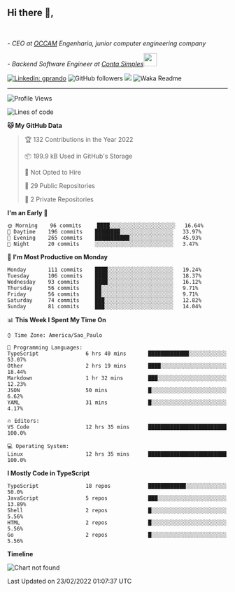 <h2>Hi there  👋,</h2> </br>

<p><em>- CEO at <a href="https://occamengenharia.com/">OCCAM</a> Engenharia, junior computer engineering company
</em></p>

<p><em>- Backend Software Engineer at <a href="https://contasimples.com">Conta Simples</a><img src="https://media.giphy.com/media/WUlplcMpOCEmTGBtBW/giphy.gif" width="30"> 
</em></p>

[![Linkedin: gprando](https://img.shields.io/badge/-gprando-blue?style=flat-square&logo=Linkedin&logoColor=white&link=https://www.linkedin.com/in/gprando/)](https://www.linkedin.com/in/gprando)
![GitHub followers](https://img.shields.io/github/followers/gprando?label=Follow&style=social)
![](https://visitor-badge.glitch.me/badge?page_id=gprando.gprando)
![Waka Readme](https://github.com/gprando/gprando/workflows/Waka%20Readme/badge.svg)

---
<!--START_SECTION:waka-->
![Profile Views](http://img.shields.io/badge/Profile%20Views-0-blue)

![Lines of code](https://img.shields.io/badge/From%20Hello%20World%20I%27ve%20Written--4%20Million%20lines%20of%20code-blue)

**🐱 My GitHub Data** 

> 🏆 132 Contributions in the Year 2022
 > 
> 📦 199.9 kB Used in GitHub's Storage 
 > 
> 🚫 Not Opted to Hire
 > 
> 📜 29 Public Repositories 
 > 
> 🔑 2 Private Repositories  
 > 
**I'm an Early 🐤** 

```text
🌞 Morning    96 commits     ████░░░░░░░░░░░░░░░░░░░░░   16.64% 
🌆 Daytime    196 commits    ████████░░░░░░░░░░░░░░░░░   33.97% 
🌃 Evening    265 commits    ███████████░░░░░░░░░░░░░░   45.93% 
🌙 Night      20 commits     ░░░░░░░░░░░░░░░░░░░░░░░░░   3.47%

```
📅 **I'm Most Productive on Monday** 

```text
Monday       111 commits    ████░░░░░░░░░░░░░░░░░░░░░   19.24% 
Tuesday      106 commits    ████░░░░░░░░░░░░░░░░░░░░░   18.37% 
Wednesday    93 commits     ████░░░░░░░░░░░░░░░░░░░░░   16.12% 
Thursday     56 commits     ██░░░░░░░░░░░░░░░░░░░░░░░   9.71% 
Friday       56 commits     ██░░░░░░░░░░░░░░░░░░░░░░░   9.71% 
Saturday     74 commits     ███░░░░░░░░░░░░░░░░░░░░░░   12.82% 
Sunday       81 commits     ███░░░░░░░░░░░░░░░░░░░░░░   14.04%

```


📊 **This Week I Spent My Time On** 

```text
⌚︎ Time Zone: America/Sao_Paulo

💬 Programming Languages: 
TypeScript               6 hrs 40 mins       █████████████░░░░░░░░░░░░   53.07% 
Other                    2 hrs 19 mins       ████░░░░░░░░░░░░░░░░░░░░░   18.44% 
Markdown                 1 hr 32 mins        ███░░░░░░░░░░░░░░░░░░░░░░   12.23% 
JSON                     50 mins             █░░░░░░░░░░░░░░░░░░░░░░░░   6.62% 
YAML                     31 mins             █░░░░░░░░░░░░░░░░░░░░░░░░   4.17%

🔥 Editors: 
VS Code                  12 hrs 35 mins      █████████████████████████   100.0%

💻 Operating System: 
Linux                    12 hrs 35 mins      █████████████████████████   100.0%

```

**I Mostly Code in TypeScript** 

```text
TypeScript               18 repos            ████████████░░░░░░░░░░░░░   50.0% 
JavaScript               5 repos             ███░░░░░░░░░░░░░░░░░░░░░░   13.89% 
Shell                    2 repos             █░░░░░░░░░░░░░░░░░░░░░░░░   5.56% 
HTML                     2 repos             █░░░░░░░░░░░░░░░░░░░░░░░░   5.56% 
Go                       2 repos             █░░░░░░░░░░░░░░░░░░░░░░░░   5.56%

```


**Timeline**

![Chart not found](https://raw.githubusercontent.com/gprando/gprando/master/charts/bar_graph.png) 


 Last Updated on 23/02/2022 01:07:37 UTC
<!--END_SECTION:waka-->